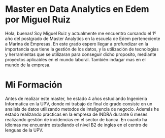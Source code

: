 # Master en Data Analytics en Edem por Miguel Ruiz
Hola, buenas! Soy Miguel Ruiz y actualmente me encuentro cursando el 1º año del postgrado de Master Analytics en la escuela de Edem perteneciente a Marina de Empresas. En este grado espero llegar a profundizar en la importancia que tiene la gestión de los datos, y la utilización de tecnologias y herramientas que se utilizaran para conseguir dicho proposito, mediante proyectos aplicables en el mundo laboral. También indagar mas en el mundo de la empresa.

# Mi Formación
Antes de realizar este master, he estado 4 años estudiando Ingenieria Informatica en la UPV, donde mi trabajo de final de grado consiste en un analisis de datos utilizando metodos de inteligencia de negocio. Además he estado realizando practicas en la empresa de INDRA durante 6 meses realizando gestión de incidencias en el sector de banca. En cuanto ha idiomas me encuentro estudiando el nivel B2 de ingles en el centro de lenguas de la UPV. 
